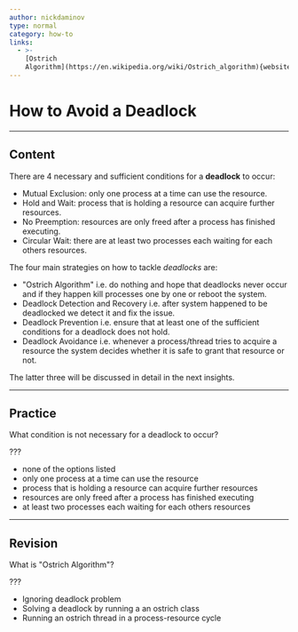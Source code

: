 ```yaml
---
author: nickdaminov
type: normal
category: how-to
links:
  - >-
    [Ostrich
    Algorithm](https://en.wikipedia.org/wiki/Ostrich_algorithm){website}
---
```


# How to Avoid a Deadlock


---

## Content

There are 4 necessary and sufficient conditions for a **deadlock** to occur:

- Mutual Exclusion: only one process at a time can use the resource.
- Hold and Wait: process that is holding a resource can acquire further resources.
- No Preemption: resources are only freed after a process has finished executing.
- Circular Wait: there are at least two processes each waiting for each others resources.

The four main strategies on how to tackle *deadlocks* are:

- "Ostrich Algorithm" i.e. do nothing and hope that deadlocks never occur and if they happen kill processes one by one or reboot the system.
- Deadlock Detection and Recovery i.e. after system happened to be deadlocked we detect it and fix the issue.
- Deadlock Prevention i.e. ensure that at least one of the sufficient conditions for a deadlock does not hold.
- Deadlock Avoidance i.e. whenever a process/thread tries to acquire a resource the system decides whether it is safe to grant that resource or not.

The latter three will be discussed in detail in the next insights.


---

## Practice

What condition is not necessary for a deadlock to occur?

???

- none of the options listed
- only one process at a time can use the resource
- process that is holding a resource can acquire further resources
- resources are only freed after a process has finished executing
- at least two processes each waiting for each others resources


---

## Revision

What is "Ostrich Algorithm"?

???

- Ignoring deadlock problem
- Solving a deadlock by running a an ostrich class
- Running an ostrich thread in a process-resource cycle
 

